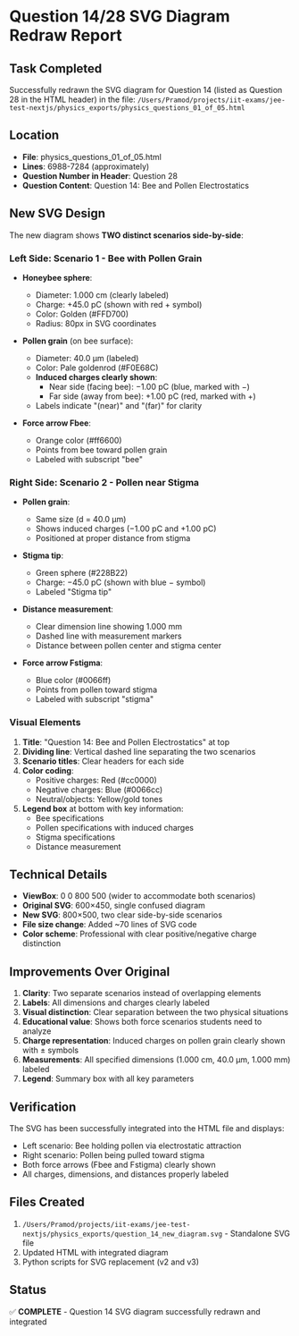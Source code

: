 # Question 14/28 SVG Diagram Redraw Report

## Task Completed
Successfully redrawn the SVG diagram for Question 14 (listed as Question 28 in the HTML header) in the file:
`/Users/Pramod/projects/iit-exams/jee-test-nextjs/physics_exports/physics_questions_01_of_05.html`

## Location
- **File**: physics_questions_01_of_05.html
- **Lines**: 6988-7284 (approximately)
- **Question Number in Header**: Question 28
- **Question Content**: Question 14: Bee and Pollen Electrostatics

## New SVG Design

The new diagram shows **TWO distinct scenarios side-by-side**:

### Left Side: Scenario 1 - Bee with Pollen Grain
- **Honeybee sphere**:
  - Diameter: 1.000 cm (clearly labeled)
  - Charge: +45.0 pC (shown with red + symbol)
  - Color: Golden (#FFD700)
  - Radius: 80px in SVG coordinates

- **Pollen grain** (on bee surface):
  - Diameter: 40.0 μm (labeled)
  - Color: Pale goldenrod (#F0E68C)
  - **Induced charges clearly shown**:
    - Near side (facing bee): −1.00 pC (blue, marked with −)
    - Far side (away from bee): +1.00 pC (red, marked with +)
  - Labels indicate "(near)" and "(far)" for clarity

- **Force arrow Fbee**:
  - Orange color (#ff6600)
  - Points from bee toward pollen grain
  - Labeled with subscript "bee"

### Right Side: Scenario 2 - Pollen near Stigma
- **Pollen grain**:
  - Same size (d = 40.0 μm)
  - Shows induced charges (−1.00 pC and +1.00 pC)
  - Positioned at proper distance from stigma

- **Stigma tip**:
  - Green sphere (#228B22)
  - Charge: −45.0 pC (shown with blue − symbol)
  - Labeled "Stigma tip"

- **Distance measurement**:
  - Clear dimension line showing 1.000 mm
  - Dashed line with measurement markers
  - Distance between pollen center and stigma center

- **Force arrow Fstigma**:
  - Blue color (#0066ff)
  - Points from pollen toward stigma
  - Labeled with subscript "stigma"

### Visual Elements
1. **Title**: "Question 14: Bee and Pollen Electrostatics" at top
2. **Dividing line**: Vertical dashed line separating the two scenarios
3. **Scenario titles**: Clear headers for each side
4. **Color coding**:
   - Positive charges: Red (#cc0000)
   - Negative charges: Blue (#0066cc)
   - Neutral/objects: Yellow/gold tones
5. **Legend box** at bottom with key information:
   - Bee specifications
   - Pollen specifications with induced charges
   - Stigma specifications
   - Distance measurement

## Technical Details
- **ViewBox**: 0 0 800 500 (wider to accommodate both scenarios)
- **Original SVG**: 600×450, single confused diagram
- **New SVG**: 800×500, two clear side-by-side scenarios
- **File size change**: Added ~70 lines of SVG code
- **Color scheme**: Professional with clear positive/negative charge distinction

## Improvements Over Original
1. **Clarity**: Two separate scenarios instead of overlapping elements
2. **Labels**: All dimensions and charges clearly labeled
3. **Visual distinction**: Clear separation between the two physical situations
4. **Educational value**: Shows both force scenarios students need to analyze
5. **Charge representation**: Induced charges on pollen grain clearly shown with ± symbols
6. **Measurements**: All specified dimensions (1.000 cm, 40.0 μm, 1.000 mm) labeled
7. **Legend**: Summary box with all key parameters

## Verification
The SVG has been successfully integrated into the HTML file and displays:
- Left scenario: Bee holding pollen via electrostatic attraction
- Right scenario: Pollen being pulled toward stigma
- Both force arrows (Fbee and Fstigma) clearly shown
- All charges, dimensions, and distances properly labeled

## Files Created
1. `/Users/Pramod/projects/iit-exams/jee-test-nextjs/physics_exports/question_14_new_diagram.svg` - Standalone SVG file
2. Updated HTML with integrated diagram
3. Python scripts for SVG replacement (v2 and v3)

## Status
✅ **COMPLETE** - Question 14 SVG diagram successfully redrawn and integrated
